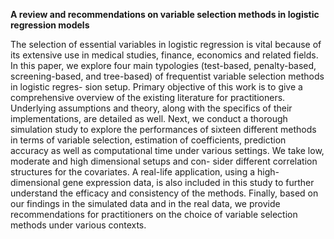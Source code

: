 **A review and recommendations on variable selection methods in logistic
regression models**

The selection of essential variables in logistic regression is vital because of its extensive use in medical
studies, finance, economics and related fields. In this paper, we explore four main typologies (test-based,
penalty-based, screening-based, and tree-based) of frequentist variable selection methods in logistic regres-
sion setup. Primary objective of this work is to give a comprehensive overview of the existing literature
for practitioners. Underlying assumptions and theory, along with the specifics of their implementations,
are detailed as well. Next, we conduct a thorough simulation study to explore the performances of sixteen
different methods in terms of variable selection, estimation of coefficients, prediction accuracy as well as
computational time under various settings. We take low, moderate and high dimensional setups and con-
sider different correlation structures for the covariates. A real-life application, using a high-dimensional
gene expression data, is also included in this study to further understand the efficacy and consistency
of the methods. Finally, based on our findings in the simulated data and in the real data, we provide
recommendations for practitioners on the choice of variable selection methods under various contexts.
